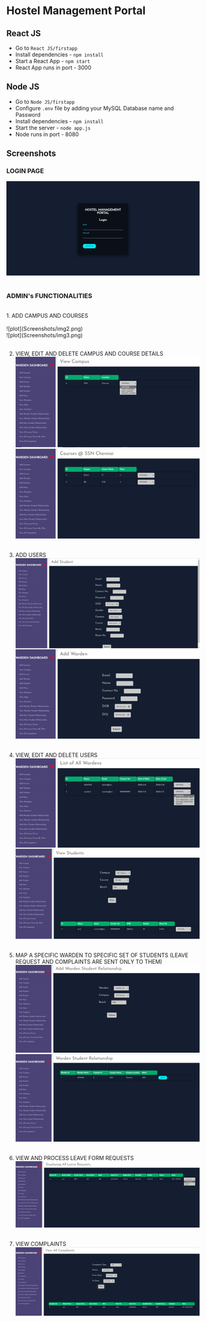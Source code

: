 # Hostel Management Portal

## React JS

- Go to `React JS/firstapp`
- Install dependencies - `npm install`
- Start a React App - `npm start`
- React App runs in port - 3000


## Node JS

- Go to `Node JS/firstapp`
- Configure `.env` file by adding your MySQL Database name and Password
- Install dependencies - `npm install`
- Start the server - `node app.js`
- Node runs in port - 8080


## Screenshots

### LOGIN PAGE
![plot](Screenshots/img1.png)<br/><br/>


### ADMIN's FUNCTIONALITIES

<br/>
1. ADD CAMPUS AND COURSES<br/><br/>
![plot](Screenshots/img2.png)<br/>
![plot](Screenshots/img3.png)<br/><br/>

2. VIEW, EDIT AND DELETE CAMPUS AND COURSE DETAILS
![plot](Screenshots/img4.png)<br/>
![plot](Screenshots/img5.png)<br/><br/>

3. ADD USERS
![plot](Screenshots/img6.png)<br/>
![plot](Screenshots/img7.png)<br/><br/>

4. VIEW, EDIT AND DELETE USERS
![plot](Screenshots/img8.png)<br/>
![plot](Screenshots/img9.png)<br/><br/>

5. MAP A SPECIFIC WARDEN TO SPECIFIC SET OF STUDENTS (LEAVE REQUEST AND COMPLAINTS ARE SENT ONLY TO THEM)
![plot](Screenshots/img10.png)<br/>
![plot](Screenshots/img11.png)<br/><br/>

6. VIEW AND PROCESS LEAVE FORM REQUESTS
![plot](Screenshots/img12.png)<br/><br/>

7. VIEW COMPLAINTS
![plot](Screenshots/img13.png)<br/><br/>